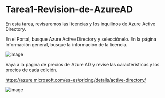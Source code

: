 # Tarea1-Revision-de-AzureAD

En esta tarea, revisaremos las licencias y los inquilinos de Azure Active Directory.

En el Portal, busque Azure Active Directory y selecciónelo.
En la página Información general, busque la información de la licencia.

![image](https://user-images.githubusercontent.com/110675810/188756328-aaa806ab-9c29-4df4-a4c3-3006cc60cf88.png)

Vaya a la página de precios de Azure AD y revise las características y los precios de cada edición.

https://azure.microsoft.com/es-es/pricing/details/active-directory/

![image](https://user-images.githubusercontent.com/110675810/188715759-38995241-f767-4200-828a-33d6d16308d1.png)
